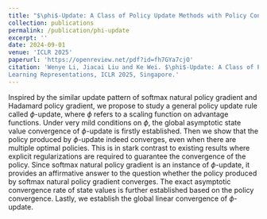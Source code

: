 ```yaml
---
title: "$\phi$-Update: A Class of Policy Update Methods with Policy Convergence Guarante"
collection: publications
permalink: /publication/phi-update
excerpt: ''
date: 2024-09-01
venue: 'ICLR 2025'
paperurl: 'https://openreview.net/pdf?id=fh7GYa7cjO'
citation: 'Wenye Li, Jiacai Liu and Ke Wei. $\phi$-Update: A Class of Policy Update Methods with Policy Convergence Guarante. In The Thirteen International Conference on
Learning Representations, ICLR 2025, Singapore.'
---
```


Inspired by the similar update pattern of softmax natural policy gradient and Hadamard policy gradient, we propose to study a general policy update rule called $\phi$-update, where $\phi$ refers to a scaling function on advantage functions. Under very mild conditions on $\phi$, the global asymptotic state value convergence of $\phi$-update is firstly established. Then we show that the policy produced by $\phi$-update indeed converges, even when there are multiple optimal policies.  This is in stark contrast to existing results where explicit   regularizations  are required to guarantee the convergence of the policy.  Since softmax natural policy gradient is an instance of $\phi$-update, it provides an affirmative answer to the question whether the policy produced by softmax natural policy gradient converges. The exact asymptotic convergence rate of state values is further established based on the policy convergence. Lastly, we establish the global linear convergence of $\phi$-update.